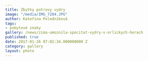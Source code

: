 ```yaml
---
title: Zbytky potravy vydry
image: "/media/IMG_7284.JPG"
author: Kateřina Poledníková
tags:
- pobytové znaky
gallery: /news/zima-umoznila-spocitat-vydry-v-orlickych-horach
published: true
date: 2017-01-26 07:02:34.000000000 Z
category: gallery
layout: photo
---
```

